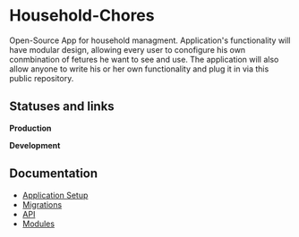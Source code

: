 # Household-Chores
Open-Source App for household managment. Application's functionality will have modular design, allowing every user to conofigure his own conmbination of fetures he want to see and use. The application will also allow anyone to write his or her own functionality and plug it in via this public repository.

## Statuses and links
**Production**


**Development**


## Documentation
 - [Application Setup](./docs/setup.md)
 - [Migrations](./docs/migrations.md)
 - [API](./docs/api.md)
 - [Modules](./docs/modules.md)
